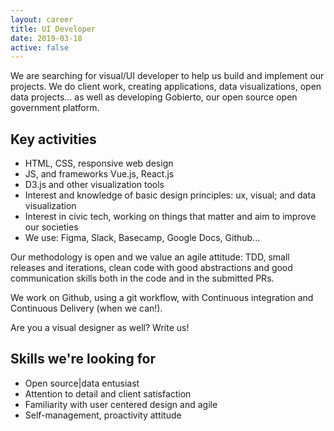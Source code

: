 ```yaml
---
layout: career
title: UI Developer
date: 2019-03-18
active: false
---
```


We are searching for visual/UI developer to help us build and implement our projects. We do client work, creating applications, data visualizations, open data projects... as well as developing Gobierto, our open source open government platform.

## Key activities

- HTML, CSS, responsive web design
- JS, and frameworks Vue.js, React.js
- D3.js and other visualization tools
- Interest and knowledge of basic design principles: ux, visual; and data visualization
- Interest in civic tech, working on things that matter and aim to improve our societies
- We use: Figma, Slack, Basecamp, Google Docs, Github...

Our methodology is open and we value an agile attitude: TDD, small releases and iterations, clean code with good abstractions and good communication skills both in the code and in the submitted PRs.

We work on Github, using a git workflow, with Continuous integration and Continuous Delivery (when we can!).

Are you a visual designer as well? Write us!


## Skills we're looking for

- Open source|data entusiast
- Attention to detail and client satisfaction
- Familiarity with user centered design and agile
- Self-management, proactivity attitude
